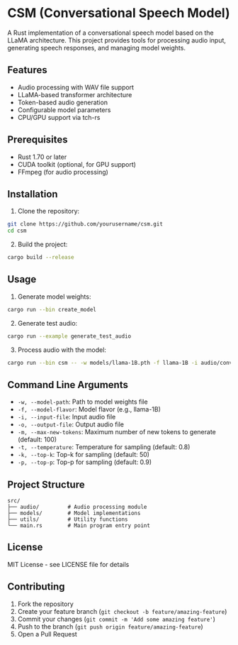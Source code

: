 # CSM (Conversational Speech Model)

A Rust implementation of a conversational speech model based on the LLaMA architecture. This project provides tools for processing audio input, generating speech responses, and managing model weights.

## Features

- Audio processing with WAV file support
- LLaMA-based transformer architecture
- Token-based audio generation
- Configurable model parameters
- CPU/GPU support via tch-rs

## Prerequisites

- Rust 1.70 or later
- CUDA toolkit (optional, for GPU support)
- FFmpeg (for audio processing)

## Installation

1. Clone the repository:
```bash
git clone https://github.com/yourusername/csm.git
cd csm
```

2. Build the project:
```bash
cargo build --release
```

## Usage

1. Generate model weights:
```bash
cargo run --bin create_model
```

2. Generate test audio:
```bash
cargo run --example generate_test_audio
```

3. Process audio with the model:
```bash
cargo run --bin csm -- -w models/llama-1B.pth -f llama-1B -i audio/conversational_a.wav -o output.wav
```

## Command Line Arguments

- `-w, --model-path`: Path to model weights file
- `-f, --model-flavor`: Model flavor (e.g., llama-1B)
- `-i, --input-file`: Input audio file
- `-o, --output-file`: Output audio file
- `-m, --max-new-tokens`: Maximum number of new tokens to generate (default: 100)
- `-t, --temperature`: Temperature for sampling (default: 0.8)
- `-k, --top-k`: Top-k for sampling (default: 50)
- `-p, --top-p`: Top-p for sampling (default: 0.9)

## Project Structure

```
src/
├── audio/         # Audio processing module
├── models/        # Model implementations
├── utils/         # Utility functions
└── main.rs        # Main program entry point
```

## License

MIT License - see LICENSE file for details

## Contributing

1. Fork the repository
2. Create your feature branch (`git checkout -b feature/amazing-feature`)
3. Commit your changes (`git commit -m 'Add some amazing feature'`)
4. Push to the branch (`git push origin feature/amazing-feature`)
5. Open a Pull Request